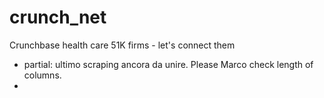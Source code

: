 # crunch_net
Crunchbase health care 51K firms - let's connect them
- partial: ultimo scraping ancora da unire. Please Marco check length of columns.
- 
